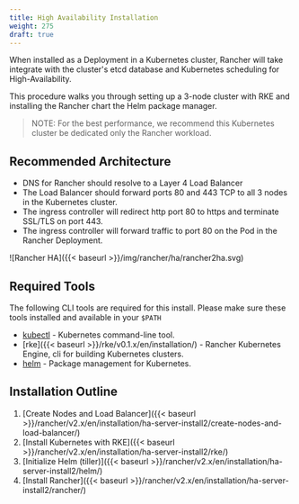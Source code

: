 ```yaml
---
title: High Availability Installation
weight: 275
draft: true
---
```


When installed as a Deployment in a Kubernetes cluster, Rancher will take integrate with the cluster's etcd database and Kubernetes scheduling for High-Availability.

This procedure walks you through setting up a 3-node cluster with RKE and installing the Rancher chart the Helm package manager.

> NOTE: For the best performance, we recommend this Kubernetes cluster be dedicated only the Rancher workload.

## Recommended Architecture

* DNS for Rancher should resolve to a Layer 4 Load Balancer
* The Load Balancer should forward ports 80 and 443 TCP to all 3 nodes in the Kubernetes cluster.
* The ingress controller will redirect http port 80 to https and terminate SSL/TLS on port 443.
* The ingress controller will forward traffic to port 80 on the Pod in the Rancher Deployment.

![Rancher HA]({{< baseurl >}}/img/rancher/ha/rancher2ha.svg)

## Required Tools

The following CLI tools are required for this install. Please make sure these tools installed and available in your `$PATH`

* [kubectl](https://kubernetes.io/docs/tasks/tools/install-kubectl/#install-kubectl) - Kubernetes command-line tool.
* [rke]({{< baseurl >}}/rke/v0.1.x/en/installation/) - Rancher Kubernetes Engine, cli for building Kubernetes clusters.
* [helm](https://docs.helm.sh/using_helm/#installing-helm) - Package management for Kubernetes.

## Installation Outline

1. [Create Nodes and Load Balancer]({{< baseurl >}}/rancher/v2.x/en/installation/ha-server-install2/create-nodes-and-load-balancer/)
1. [Install Kubernetes with RKE]({{< baseurl >}}/rancher/v2.x/en/installation/ha-server-install2/rke/)
1. [Initialize Helm (tiller)]({{< baseurl >}}/rancher/v2.x/en/installation/ha-server-install2/helm/)
1. [Install Rancher]({{< baseurl >}}/rancher/v2.x/en/installation/ha-server-install2/rancher/)

